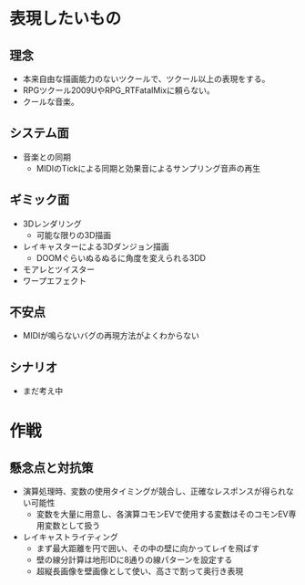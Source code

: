 # 表現したいもの
## 理念
- 本来自由な描画能力のないツクールで、ツクール以上の表現をする。
- RPGツクール2009UやRPG_RTFatalMixに頼らない。
- クールな音楽。
## システム面
- 音楽との同期
  - MIDIのTickによる同期と効果音によるサンプリング音声の再生
## ギミック面
- 3Dレンダリング
  - 可能な限りの3D描画
- レイキャスターによる3Dダンジョン描画
  - DOOMぐらいぬるぬるに角度を変えられる3DD
- モアレとツイスター
- ワープエフェクト
## 不安点
- MIDIが鳴らないバグの再現方法がよくわからない
## シナリオ
- まだ考え中
# 作戦
## 懸念点と対抗策
- 演算処理時、変数の使用タイミングが競合し、正確なレスポンスが得られない可能性
  - 変数を大量に用意し、各演算コモンEVで使用する変数はそのコモンEV専用変数として扱う
- レイキャストライティング
  - まず最大距離を円で囲い、その中の壁に向かってレイを飛ばす
  - 壁の線分計算は地形IDに8通りの線パターンを設定する
  - 超縦長画像を壁画像として使い、高さで割って奥行き表現
